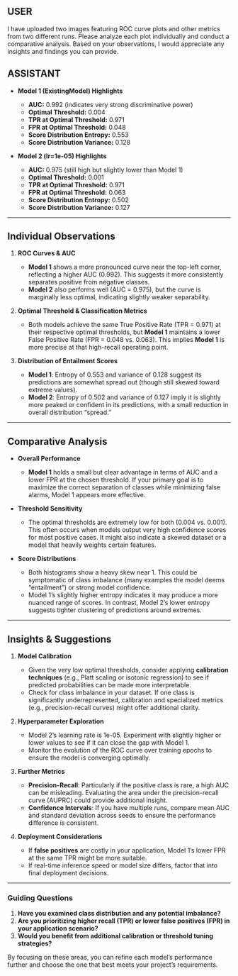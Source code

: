 ## USER
I have uploaded two images featuring ROC curve plots and other metrics from two different runs. Please analyze each plot individually and conduct a comparative analysis. Based on your observations, I would appreciate any insights and findings you can provide.


## ASSISTANT
- **Model 1 (ExistingModel) Highlights**  
  - **AUC:** 0.992 (indicates very strong discriminative power)  
  - **Optimal Threshold:** 0.004  
  - **TPR at Optimal Threshold:** 0.971  
  - **FPR at Optimal Threshold:** 0.048  
  - **Score Distribution Entropy:** 0.553  
  - **Score Distribution Variance:** 0.128  

- **Model 2 (lr=1e-05) Highlights**  
  - **AUC:** 0.975 (still high but slightly lower than Model 1)  
  - **Optimal Threshold:** 0.001  
  - **TPR at Optimal Threshold:** 0.971  
  - **FPR at Optimal Threshold:** 0.063  
  - **Score Distribution Entropy:** 0.502  
  - **Score Distribution Variance:** 0.127  

---

## Individual Observations

1. **ROC Curves & AUC**  
   - **Model 1** shows a more pronounced curve near the top-left corner, reflecting a higher AUC (0.992). This suggests it more consistently separates positive from negative classes.  
   - **Model 2** also performs well (AUC = 0.975), but the curve is marginally less optimal, indicating slightly weaker separability.

2. **Optimal Threshold & Classification Metrics**  
   - Both models achieve the same True Positive Rate (TPR = 0.971) at their respective optimal thresholds, but **Model 1** maintains a lower False Positive Rate (FPR = 0.048 vs. 0.063). This implies **Model 1** is more precise at that high-recall operating point.

3. **Distribution of Entailment Scores**  
   - **Model 1**: Entropy of 0.553 and variance of 0.128 suggest its predictions are somewhat spread out (though still skewed toward extreme values).  
   - **Model 2**: Entropy of 0.502 and variance of 0.127 imply it is slightly more peaked or confident in its predictions, with a small reduction in overall distribution “spread.”

---

## Comparative Analysis

- **Overall Performance**  
  - **Model 1** holds a small but clear advantage in terms of AUC and a lower FPR at the chosen threshold. If your primary goal is to maximize the correct separation of classes while minimizing false alarms, Model 1 appears more effective.
  
- **Threshold Sensitivity**  
  - The optimal thresholds are extremely low for both (0.004 vs. 0.001). This often occurs when models output very high confidence scores for most positive cases. It might also indicate a skewed dataset or a model that heavily weights certain features.

- **Score Distributions**  
  - Both histograms show a heavy skew near 1. This could be symptomatic of class imbalance (many examples the model deems “entailment”) or strong model confidence.  
  - Model 1’s slightly higher entropy indicates it may produce a more nuanced range of scores. In contrast, Model 2’s lower entropy suggests tighter clustering of predictions around extremes.

---

## Insights & Suggestions

1. **Model Calibration**  
   - Given the very low optimal thresholds, consider applying **calibration techniques** (e.g., Platt scaling or isotonic regression) to see if predicted probabilities can be made more interpretable.  
   - Check for class imbalance in your dataset. If one class is significantly underrepresented, calibration and specialized metrics (e.g., precision-recall curves) might offer additional clarity.

2. **Hyperparameter Exploration**  
   - Model 2’s learning rate is 1e-05. Experiment with slightly higher or lower values to see if it can close the gap with Model 1.  
   - Monitor the evolution of the ROC curve over training epochs to ensure the model is converging optimally.

3. **Further Metrics**  
   - **Precision-Recall**: Particularly if the positive class is rare, a high AUC can be misleading. Evaluating the area under the precision-recall curve (AUPRC) could provide additional insight.  
   - **Confidence Intervals**: If you have multiple runs, compare mean AUC and standard deviation across seeds to ensure the performance difference is consistent.

4. **Deployment Considerations**  
   - If **false positives** are costly in your application, Model 1’s lower FPR at the same TPR might be more suitable.  
   - If real-time inference speed or model size differs, factor that into final deployment decisions.

---

### Guiding Questions

1. **Have you examined class distribution and any potential imbalance?**  
2. **Are you prioritizing higher recall (TPR) or lower false positives (FPR) in your application scenario?**  
3. **Would you benefit from additional calibration or threshold tuning strategies?**  

By focusing on these areas, you can refine each model’s performance further and choose the one that best meets your project’s requirements.
